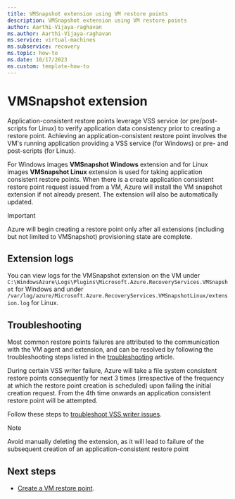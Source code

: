 ```yaml
---
title: VMSnapshot extension using VM restore points
description: VMSnapshot extension using VM restore points
author: Aarthi-Vijaya-raghavan
ms.author: Aarthi-Vijaya-raghavan
ms.service: virtual-machines
ms.subservice: recovery
ms.topic: how-to
ms.date: 10/17/2023
ms.custom: template-how-to
---
```


# VMSnapshot extension

Application-consistent restore points leverage VSS service (or pre/post-scripts for Linux) to verify application data consistency prior to creating a restore point. Achieving an application-consistent restore point involves the VM's running application providing a VSS service (for Windows) or pre- and post-scripts (for Linux).

For Windows images **VMSnapshot Windows** extension and for Linux images **VMSnapshot Linux** extension is used for taking application consistent restore points. When there is a create application consistent restore point request issued from a VM, Azure will install the VM snapshot extension if not already present. The extension will also be automatically updated.

> [!IMPORTANT]
> Azure will begin creating a restore point only after all extensions (including but not limited to VMSnapshot) provisioning state are complete.

## Extension logs

You can view logs for the VMSnapshot extension on the VM under 
```C:\WindowsAzure\Logs\Plugins\Microsoft.Azure.RecoveryServices.VMSnapshot``` for Windows  and under ```/var/log/azure/Microsoft.Azure.RecoveryServices.VMSnapshotLinux/extension.log``` for Linux.


## Troubleshooting

Most common restore points failures are attributed to the communication with the VM agent and extension, and can be resolved by following the troubleshooting steps listed in the [troubleshooting](restore-point-troubleshooting.md) article.

During certain VSS writer failure, Azure will take a file system consistent restore points consequently for next 3 times (irrespective of the frequency at which the restore point creation is scheduled) upon failing the initial creation request. From the 4th time onwards an application consistent restore point will be attempted. 

Follow these steps to [troubleshoot VSS writer issues](../backup/backup-azure-vms-troubleshoot.md#extensionfailedvsswriterinbadstate---snapshot-operation-failed-because-vss-writers-were-in-a-bad-state).

> [!NOTE]
> Avoid manually deleting the extension, as it will lead to failure of the subsequent creation of an application-consistent restore point

## Next steps

- [Create a VM restore point](create-restore-points.md).